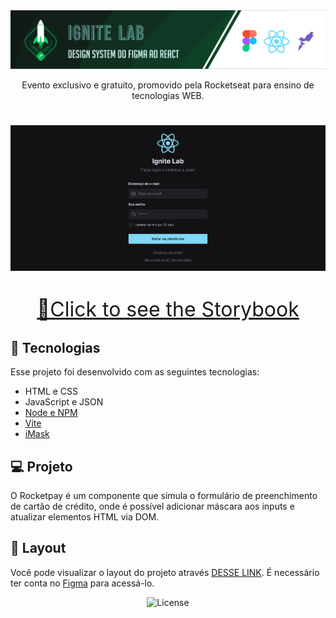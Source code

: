 <img src="https://github.com/jacksonMarcelinoFreitas/Design_System_Ignite_Lab/blob/master/assets/Template%20Readme.png"/>

<p align="center">
Evento exclusivo e gratuito, promovido pela Rocketseat para ensino de tecnologias WEB.
</p>

#

<img width=1080 src="https://github.com/jacksonMarcelinoFreitas/Design_System_Ignite_Lab/blob/master/assets/screen-gif.gif"/>

#

<p align="center">
    <a style="font-size:32px" href="https://jacksonmarcelinofreitas.github.io/Design_System_Ignite_Lab/" target="blank">
    👀Click to see the Storybook
    </a>
</p>

## 🚀 Tecnologias

Esse projeto foi desenvolvido com as seguintes tecnologias:

- HTML e CSS
- JavaScript e JSON
- [Node e NPM](https://nodejs.org/)
- [Vite](https://vitejs.dev/)
- [iMask](https://imask.js.org)

## 💻 Projeto

O Rocketpay é um componente que simula o formulário de preenchimento de cartão de crédito, onde é possível adicionar máscara aos inputs e atualizar elementos HTML via DOM.

## 🔖 Layout

Você pode visualizar o layout do projeto através [DESSE LINK](https://www.figma.com/file/gpqavL469k0pPUGOmAQEM9/Explorer-Lab-%2301/duplicate). É necessário ter conta no [Figma](https://figma.com) para acessá-lo.

<p align="center">
  <img alt="License" src="https://img.shields.io/static/v1?label=license&message=MIT&color=49AA26&labelColor=000000">
</p>

